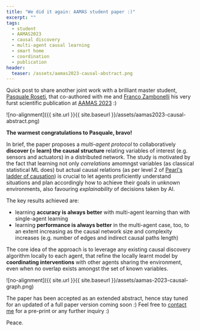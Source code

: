 ```yaml
---
title: "We did it again: AAMAS student paper :)"
excerpt: ""
tags:
  - student
  - AAMAS2023
  - causal discovery
  - multi-agent causal learning
  - smart home
  - coordination
  - publication
header:
  teaser: /assets/aamas2023-causal-abstract.png
---
```


Quick post to share another joint work with a brilliant master student, [Pasquale Roseti](https://www.linkedin.com/in/pasquale-roseti-a5b513238/), that co-authored with me and [Franco Zambonelli](http://www.agentgroup.unimore.it/Zambonelli/) his very furst scientific publication at [AAMAS 2023](https://aamas2023.soton.ac.uk/program/accepted-papers/#main-track-extended-abstracts) :)

![no-alignment]({{ site.url }}{{ site.baseurl }}/assets/aamas2023-causal-abstract.png)

**The warmest congratulations to Pasquale, bravo!**

In brief, the paper proposes a *multi-agent protocol* to collaboratively **discover (= learn) the causal structure** relating variables of interest (e.g. sensors and actuators) in a distributed network.
The study is motivated by the fact that learning not only *correlations* amomngst variables (as classical statistical ML does) but actual causal relations (as per level 2 of [Pearl's ladder of causation]()) is crucial to let agents proficiently understand situations and plan accordingly how to achieve their goals in unknown environments, also favouring *explainability* of decisions taken by AI.

The key results achieved are:
  - learning **accuracy is always better** with multi-agent learning than with single-agent learning
  - learning **performance is always better** in the multi-agent case, too, to an extent increasing as the causal network size and complexity increases (e.g. number of edges and indirect causal paths length)

The core idea of the approach is to leverage any existing causal discovery algorithm locally to each agent, that refine the locally learnt model by **coordinating interventions** with other agents sharing the environment, even when no overlap exists amongst the set of known variables.

![no-alignment]({{ site.url }}{{ site.baseurl }}/assets/aamas-2023-causal-graph.png)


The paper has been accepted as an extended abstract, hence stay tuned for an updated of a full paper version coming soon :) 
Feel free to [contact me](mailto:stefano.mariani@unimore.it) for a pre-print or any further inquiry :)

Peace.
